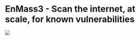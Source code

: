 # EnMass3 - Scan the internet, at scale, for known vulnerabilities

![](https://raw.githubusercontent.com/zer0uid/EnMass3/main/enm3_GH_readme.png)

